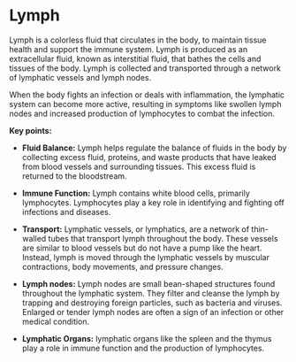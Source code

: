 # Lymph

Lymph is a colorless fluid that circulates in the body, to maintain tissue health and support the immune system. Lymph is produced as an extracellular fluid, known as interstitial fluid, that bathes the cells and tissues of the body. Lymph is collected and transported through a network of lymphatic vessels and lymph nodes.

When the body fights an infection or deals with inflammation, the lymphatic system can become more active, resulting in symptoms like swollen lymph nodes and increased production of lymphocytes to combat the infection.

**Key points:**

* **Fluid Balance:** Lymph helps regulate the balance of fluids in the body by collecting excess fluid, proteins, and waste products that have leaked from blood vessels and surrounding tissues. This excess fluid is returned to the bloodstream.

* **Immune Function:** Lymph contains white blood cells, primarily lymphocytes. Lymphocytes play a key role in identifying and fighting off infections and diseases.

* **Transport:** Lymphatic vessels, or lymphatics, are a network of thin-walled tubes that transport lymph throughout the body. These vessels are similar to blood vessels but do not have a pump like the heart. Instead, lymph is moved through the lymphatic vessels by muscular contractions, body movements, and pressure changes.

* **Lymph nodes:** Lymph nodes are small bean-shaped structures found throughout the lymphatic system. They filter and cleanse the lymph by trapping and destroying foreign particles, such as bacteria and viruses. Enlarged or tender lymph nodes are often a sign of an infection or other medical condition.

* **Lymphatic Organs:** lymphatic organs like the spleen and the thymus play a role in immune function and the production of lymphocytes.
